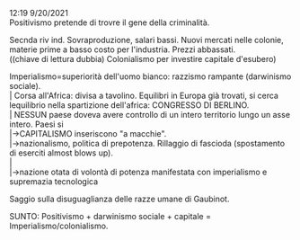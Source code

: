 12:19 9/20/2021  
Positivismo pretende di trovre il gene della criminalità.   
  
Secnda riv ind. Sovraproduzione, salari bassi. Nuovi mercati nelle colonie, materie prime a basso costo per l'industria. Prezzi abbassati.   
	((chiave di lettura dubbia) Colonialismo per investire capitale d'esubero)  
  
Imperialismo=superiorità dell'uomo bianco: razzismo rampante (darwinismo sociale).  
 |	Corsa all'Africa: divisa a tavolino. Equilibri in Europa già trovati, si cerca lequilibrio nella spartizione dell'africa: CONGRESSO DI BERLINO.  
 |								NESSUN paese doveva avere controllo di un intero territorio lungo un asse intero. Paesi si   
 |->CAPITALISMO								inseriscono "a macchie".   
 |->nazionalismo, politica di prepotenza.				Rillaggio di fascioda (spostamento di eserciti almost blows up).   
        |  
	|->nazione otata di volontà di potenza manifestata con imperialismo e supremazia tecnologica  
  
Saggio sulla disuguaglianza delle razze umane di Gaubinot.   
  
  
SUNTO: Positivismo + darwinismo sociale + capitale = Imperialismo/colonialismo.  
  
  
